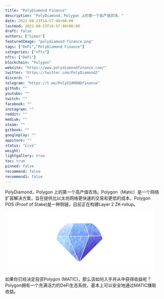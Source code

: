 ```yaml
---
title: "PolyDiamond Finance"
description: "PolyDiamond，Polygon 上的第一个高产值农场。"
date: 2022-08-23T14:57:40+08:00
lastmod: 2022-08-23T14:57:40+08:00
draft: false
authors: ["Simon"]
featuredImage: "polydiamond-finance.png"
tags: ["DeFi","PolyDiamond Finance"]
categories: ["nfts"]
nfts: ["DeFi"]
blockchain: "Polygon"
website: "https://www.polydiamondfinance.com/"
twitter: "https://twitter.com/PolyDiamond2"
discord: ""
telegram: "https://t.me/PolyDIAMONDfinance"
github: ""
youtube: ""
twitch: ""
facebook: ""
instagram: ""
reddit: ""
medium: ""
steam: ""
gitbook: ""
googleplay: ""
appstore: ""
status: "Live"
weight: 
lightgallery: true
toc: true
pinned: false
recommend: false
recommend1: false
---
```

PolyDiamond，Polygon 上的第一个高产值农场。Polygon（Matic）是一个网络扩容解决方案，旨在提供比以太坊网络更快速的交易和更低的成本，Polygon POS (Proof of Stake)是一种侧链，目前正在构建Layer 2 ZK-rollup。

![配图](0220823110541.png)

如果你已经决定投资Polygon (MATIC)，那么该如何入手并从中获得收益呢？Polygon拥有一个充满活力的DeFi生态系统，基本上可以安全地通过MATIC赚取收益。